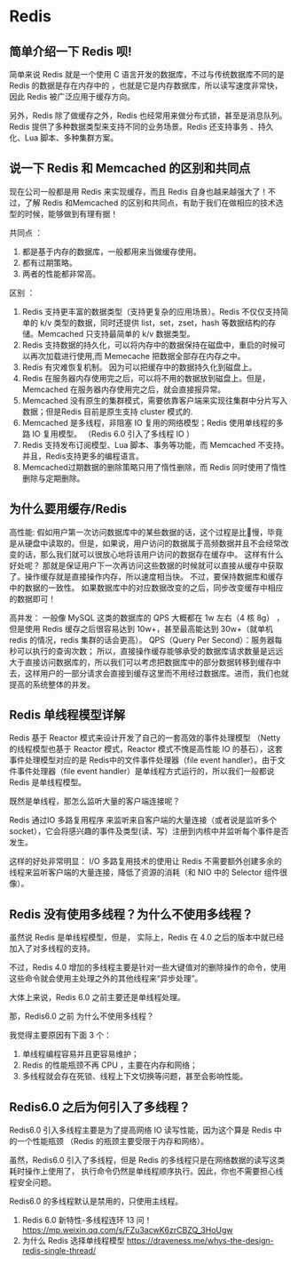 # Redis

## 简单介绍⼀下 Redis 呗!

简单来说 Redis 就是⼀个使⽤ C 语⾔开发的数据库，不过与传统数据库不同的是 Redis 的数据是存在内存中的 ，也就是它是内存数据库，所以读写速度⾮常快，因此 Redis 被⼴泛应⽤于缓存⽅向。

另外，Redis 除了做缓存之外，Redis 也经常⽤来做分布式锁，甚⾄是消息队列。Redis 提供了多种数据类型来⽀持不同的业务场景。Redis 还⽀持事务 、持久化、Lua 脚本、多种集群⽅案。

## 说⼀下 Redis 和 Memcached 的区别和共同点

现在公司⼀般都是⽤ Redis 来实现缓存，⽽且 Redis ⾃身也越来越强⼤了！不过，了解 Redis 和Memcached 的区别和共同点，有助于我们在做相应的技术选型的时候，能够做到有理有据！

共同点 ：
1. 都是基于内存的数据库，⼀般都⽤来当做缓存使⽤。
2. 都有过期策略。
3. 两者的性能都⾮常⾼。

区别 ：
1. Redis ⽀持更丰富的数据类型（⽀持更复杂的应⽤场景）。Redis 不仅仅⽀持简单的 k/v 类型的数据，同时还提供 list，set，zset，hash 等数据结构的存储。Memcached 只⽀持最简单的 k/v 数据类型。
2. Redis ⽀持数据的持久化，可以将内存中的数据保持在磁盘中，重启的时候可以再次加载进⾏使⽤,⽽ Memecache 把数据全部存在内存之中。
3. Redis 有灾难恢复机制。 因为可以把缓存中的数据持久化到磁盘上。
4. Redis 在服务器内存使⽤完之后，可以将不⽤的数据放到磁盘上。但是，Memcached 在服务器内存使⽤完之后，就会直接报异常。
5. Memcached 没有原⽣的集群模式，需要依靠客户端来实现往集群中分⽚写⼊数据；但是Redis ⽬前是原⽣⽀持 cluster 模式的.
6. Memcached 是多线程，⾮阻塞 IO 复⽤的⽹络模型；Redis 使⽤单线程的多路 IO 复⽤模型。 （Redis 6.0 引⼊了多线程 IO ）
7. Redis ⽀持发布订阅模型、Lua 脚本、事务等功能，⽽ Memcached 不⽀持。并且，Redis⽀持更多的编程语⾔。
8. Memcached过期数据的删除策略只⽤了惰性删除，⽽ Redis 同时使⽤了惰性删除与定期删除。

## 为什么要用缓存/Redis

⾼性能:
假如⽤户第⼀次访问数据库中的某些数据的话，这个过程是⽐᫾慢，毕竟是从硬盘中读取的。但是，如果说，⽤户访问的数据属于⾼频数据并且不会经常改变的话，那么我们就可以很放⼼地将该⽤户访问的数据存在缓存中。
这样有什么好处呢？ 那就是保证⽤户下⼀次再访问这些数据的时候就可以直接从缓存中获取了。操作缓存就是直接操作内存，所以速度相当快。
不过，要保持数据库和缓存中的数据的⼀致性。 如果数据库中的对应数据改变的之后，同步改变缓存中相应的数据即可！

⾼并发：
⼀般像 MySQL 这类的数据库的 QPS ⼤概都在 1w 左右（4 核 8g） ，但是使⽤ Redis 缓存之后很容易达到 10w+，甚⾄最⾼能达到 30w+（就单机 redis 的情况，redis 集群的话会更⾼）。
QPS（Query Per Second）：服务器每秒可以执⾏的查询次数；
所以，直接操作缓存能够承受的数据库请求数量是远远⼤于直接访问数据库的，所以我们可以考虑把数据库中的部分数据转移到缓存中去，这样⽤户的⼀部分请求会直接到缓存这⾥⽽不⽤经过数据库。进⽽，我们也就提⾼的系统整体的并发。

## Redis 单线程模型详解

Redis 基于 Reactor 模式来设计开发了⾃⼰的⼀套⾼效的事件处理模型 （Netty 的线程模型也基于 Reactor 模式，Reactor 模式不愧是⾼性能 IO 的基⽯），这套事件处理模型对应的是 Redis中的⽂件事件处理器（file event handler）。由于⽂件事件处理器（file event handler）是单线程⽅式运⾏的，所以我们⼀般都说 Redis 是单线程模型。

既然是单线程，那怎么监听⼤量的客户端连接呢？

Redis 通过IO 多路复⽤程序 来监听来⾃客户端的⼤量连接（或者说是监听多个 socket），它会将感兴趣的事件及类型(读、写）注册到内核中并监听每个事件是否发⽣。

这样的好处⾮常明显： I/O 多路复⽤技术的使⽤让 Redis 不需要额外创建多余的线程来监听客户端的⼤量连接，降低了资源的消耗（和 NIO 中的 Selector 组件很像）。

## Redis 没有使⽤多线程？为什么不使⽤多线程？

虽然说 Redis 是单线程模型，但是， 实际上，Redis 在 4.0 之后的版本中就已经加⼊了对多线程的⽀持。

不过，Redis 4.0 增加的多线程主要是针对⼀些⼤键值对的删除操作的命令，使⽤这些命令就会使⽤主处理之外的其他线程来“异步处理”。

⼤体上来说，Redis 6.0 之前主要还是单线程处理。

那，Redis6.0 之前 为什么不使⽤多线程？

我觉得主要原因有下⾯ 3 个：
1. 单线程编程容易并且更容易维护；
2. Redis 的性能瓶颈不再 CPU ，主要在内存和⽹络；
3. 多线程就会存在死锁、线程上下⽂切换等问题，甚⾄会影响性能。

## Redis6.0 之后为何引⼊了多线程？

Redis6.0 引⼊多线程主要是为了提⾼⽹络 IO 读写性能，因为这个算是 Redis 中的⼀个性能瓶颈
（Redis 的瓶颈主要受限于内存和⽹络）。

虽然，Redis6.0 引⼊了多线程，但是 Redis 的多线程只是在⽹络数据的读写这类耗时操作上使⽤了， 执⾏命令仍然是单线程顺序执⾏。因此，你也不需要担⼼线程安全问题。

Redis6.0 的多线程默认是禁⽤的，只使⽤主线程。

1. Redis 6.0 新特性-多线程连环 13 问！  https://mp.weixin.qq.com/s/FZu3acwK6zrCBZQ_3HoUgw
2. 为什么 Redis 选择单线程模型  https://draveness.me/whys-the-design-redis-single-thread/

